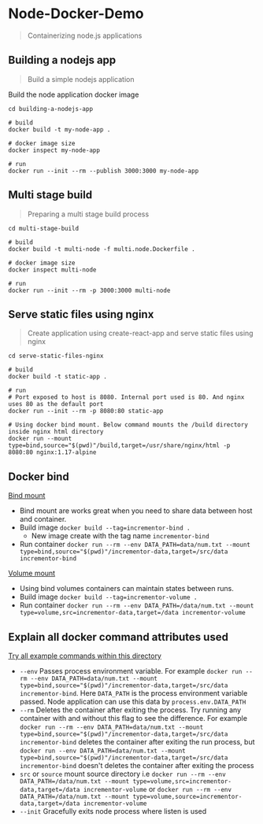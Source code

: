 # Node-Docker-Demo

> Containerizing node.js applications

## Building a nodejs app

> Build a simple nodejs application

Build the node application docker image

```shell
cd building-a-nodejs-app

# build
docker build -t my-node-app .

# docker image size
docker inspect my-node-app

# run
docker run --init --rm --publish 3000:3000 my-node-app

```

## Multi stage build

> Preparing a multi stage build process

```shell
cd multi-stage-build

# build
docker build -t multi-node -f multi.node.Dockerfile .

# docker image size
docker inspect multi-node

# run
docker run --init --rm -p 3000:3000 multi-node
```

## Serve static files using nginx

> Create application using create-react-app and serve static files using nginx

```shell
cd serve-static-files-nginx

# build
docker build -t static-app .

# run
# Port exposed to host is 8080. Internal port used is 80. And nginx uses 80 as the default port
docker run --init --rm -p 8080:80 static-app

# Using docker bind mount. Below command mounts the /build directory inside nginx html directory
docker run --mount type=bind,source="$(pwd)"/build,target=/usr/share/nginx/html -p 8080:80 nginx:1.17-alpine

```

## Docker bind

<u>Bind mount</u>

- Bind mount are works great when you need to share data between host and container.
- Build image `docker build --tag=incrementor-bind .`
  - New image create with the tag name `incrementor-bind`
- Run container `docker run --rm --env DATA_PATH=data/num.txt --mount type=bind,source="$(pwd)"/incrementor-data,target=/src/data incrementor-bind`

<u>Volume mount</u>

- Using bind volumes containers can maintain states between runs.
- Build image `docker build --tag=incrementor-volume .`
- Run container `docker run --rm --env DATA_PATH=/data/num.txt --mount type=volume,src=incrementor-data,target=/data incrementor-volume`

## Explain all docker command attributes used

<u>Try all example commands within this directory</u>

- `--env` Passes process environment variable. For example `docker run --rm --env DATA_PATH=data/num.txt --mount type=bind,source="$(pwd)"/incrementor-data,target=/src/data incrementor-bind`. Here `DATA_PATH` is the process environment variable passed. Node application can use this data by `process.env.DATA_PATH`
- `--rm` Deletes the container after exiting the process. Try running any container with and without this flag to see the difference. For example `docker run --rm --env DATA_PATH=data/num.txt --mount type=bind,source="$(pwd)"/incrementor-data,target=/src/data incrementor-bind` deletes the container after exiting the run process, but `docker run --env DATA_PATH=data/num.txt --mount type=bind,source="$(pwd)"/incrementor-data,target=/src/data incrementor-bind` doesn't deletes the container after exiting the process
- `src` or `source` mount source directory i.e `docker run --rm --env DATA_PATH=/data/num.txt --mount type=volume,src=incrementor-data,target=/data incrementor-volume` or `docker run --rm --env DATA_PATH=/data/num.txt --mount type=volume,source=incrementor-data,target=/data incrementor-volume`
- `--init` Gracefully exits node process where listen is used
